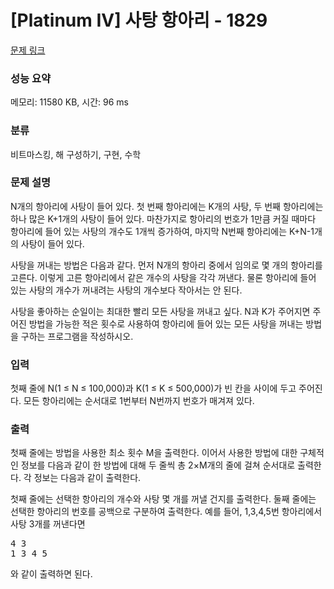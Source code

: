 # [Platinum IV] 사탕 항아리 - 1829 

[문제 링크](https://www.acmicpc.net/problem/1829) 

### 성능 요약

메모리: 11580 KB, 시간: 96 ms

### 분류

비트마스킹, 해 구성하기, 구현, 수학

### 문제 설명

<p>N개의 항아리에 사탕이 들어 있다. 첫 번째 항아리에는 K개의 사탕, 두 번째 항아리에는 하나 많은 K+1개의 사탕이 들어 있다. 마찬가지로 항아리의 번호가 1만큼 커질 때마다 항아리에 들어 있는 사탕의 개수도 1개씩 증가하여, 마지막 N번째 항아리에는 K+N-1개의 사탕이 들어 있다.</p>

<p>사탕을 꺼내는 방법은 다음과 같다. 먼저 N개의 항아리 중에서 임의로 몇 개의 항아리를 고른다. 이렇게 고른 항아리에서 같은 개수의 사탕을 각각 꺼낸다. 물론 항아리에 들어 있는 사탕의 개수가 꺼내려는 사탕의 개수보다 작아서는 안 된다.</p>

<p>사탕을 좋아하는 순일이는 최대한 빨리 모든 사탕을 꺼내고 싶다. N과 K가 주어지면 주어진 방법을 가능한 적은 횟수로 사용하여 항아리에 들어 있는 모든 사탕을 꺼내는 방법을 구하는 프로그램을 작성하시오.</p>

### 입력 

 <p>첫째 줄에 N(1 ≤ N ≤ 100,000)과 K(1 ≤ K ≤ 500,000)가 빈 칸을 사이에 두고 주어진다. 모든 항아리에는 순서대로 1번부터 N번까지 번호가 매겨져 있다.</p>

### 출력 

 <p>첫째 줄에는 방법을 사용한 최소 횟수 M을 출력한다. 이어서 사용한 방법에 대한 구체적인 정보를 다음과 같이 한 방법에 대해 두 줄씩 총 2×M개의 줄에 걸쳐 순서대로 출력한다. 각 정보는 다음과 같이 출력한다.</p>

<p>첫째 줄에는 선택한 항아리의 개수와 사탕 몇 개를 꺼낼 건지를 출력한다. 둘째 줄에는 선택한 항아리의 번호를 공백으로 구분하여 출력한다. 예를 들어, 1,3,4,5번 항아리에서 사탕 3개를 꺼낸다면</p>

<pre>4 3
1 3 4 5</pre>

<p>와 같이 출력하면 된다.</p>

